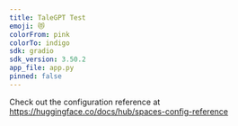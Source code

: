 ```yaml
---
title: TaleGPT Test
emoji: 😻
colorFrom: pink
colorTo: indigo
sdk: gradio
sdk_version: 3.50.2
app_file: app.py
pinned: false
---
```


Check out the configuration reference at https://huggingface.co/docs/hub/spaces-config-reference
